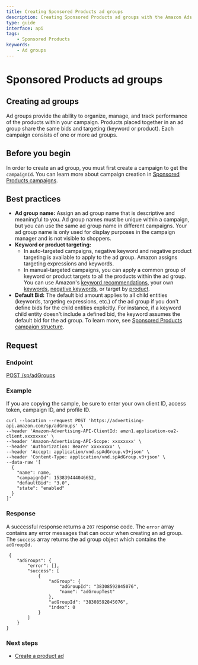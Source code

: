 ```yaml
---
title: Creating Sponsored Products ad groups
description: Creating Sponsored Products ad groups with the Amazon Ads API
type: guide
interface: api 
tags:
    - Sponsored Products
keywords:
    - Ad groups
---
```


# Sponsored Products ad groups

## Creating ad groups

Ad groups provide the ability to organize, manage, and track performance of the products within your campaign.
Products placed together in an ad group share the same bids and targeting (keyword or product). Each campaign consists of one or more ad groups.


## Before you begin

In order to create an ad group, you must first create a campaign to get the `campaignId`. You can learn more about campaign creation in [Sponsored Products campaigns](guides/sponsored-products/campaigns).


## Best practices


* **Ad group name:** Assign an ad group name that is descriptive and meaningful to you. Ad group names must be unique within a campaign, but you can use the same ad group name in different campaigns. Your ad group name is only used for display purposes in the campaign manager and is not visible to shoppers.
* **Keyword or product targeting:**
    * In auto-targeted campaigns, negative keyword and negative product targeting is available to apply to the ad group. Amazon assigns targeting expressions and keywords.
    * In manual-targeted campaigns, you can apply a common group of keyword or product targets to all the products within the ad group. You can use Amazon's [keyword recommendations](sponsored-products/3-0/openapi/prod#tag/Keyword-Recommendations/operation/getRankedKeywordRecommendation), your own [keywords](sponsored-products/3-0/openapi/prod#tag/Keywords/operation/CreateSponsoredProductsKeywords), [negative keywords](sponsored-products/3-0/openapi/prod#tag/NegativeKeywords/operation/CreateSponsoredProductsNegativeKeywords), or target by [product](sponsored-products/3-0/openapi/prod#tag/TargetingClauses/operation/CreateSponsoredProductsTargetingClauses).
* **Default Bid:** The default bid amount applies to all child entities (keywords, targeting expressions, etc.) of the ad group if you don't define bids for the child entities explicitly. For instance, if a keyword child entity doesn't include a defined bid, the keyword assumes the default bid for the ad group. To learn more, see [Sponsored Products campaign structure](guides/sponsored-products/get-started/campaign-structure).


## Request

### Endpoint

[POST /sp/adGroups](sponsored-products/2-0/openapi#/prod#tag/AdGroups/operation/CreateSponsoredProductsAdGroups)

### Example

If you are copying the sample, be sure to enter your own client ID, access token, campaign ID, and profile ID. 

```
curl --location --request POST 'https://advertising-api.amazon.com/sp/adGroups' \
--header 'Amazon-Advertising-API-ClientId: amzn1.application-oa2-client.xxxxxxxx' \
--header 'Amazon-Advertising-API-Scope: xxxxxxxx' \
--header 'Authorization: Bearer xxxxxxxx' \
--header 'Accept: application/vnd.spAdGroup.v3+json' \
--header 'Content-Type: application/vnd.spAdGroup.v3+json' \
--data-raw '[
  {
    "name": name,
    "campaignId": 153839444046652,
    "defaultBid": "3.0",
    "state": "enabled"
  }
]'
```

### Response

A successful response returns a `207` response code. The `error` array contains any error messages that can occur when creating an ad group. The `success` array returns the ad group object which contains the `adGroupId.`

```
 {
    "adGroups": {
        "error": [],
        "success": [
            {
                "adGroup": {
                    "adGroupId": "38308592845076",
                    "name": "adGroupTest"
                },
                "adGroupId": "38308592845076",
                "index": 0
            }
        ]
    }
}
```

### Next steps

* [Create a product ad](guides/sponsored-products/product-ads)

